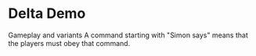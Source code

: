 # Delta Demo
Gameplay and variants
A command starting with "Simon says" means that the players must obey that command.
